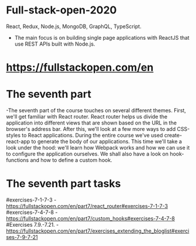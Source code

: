 # Full-stack-open-2020
React, Redux, Node.js, MongoDB, GraphQL, TypeScript.
- The main focus is on building single page applications with ReactJS that use REST APIs built with Node.js.
# https://fullstackopen.com/en
# The seventh part
-The seventh part of the course touches on several different themes. First, we'll get familiar with React router. React router helps us divide the application into different views that are shown based on the URL in the browser's address bar. After this, we'll look at a few more ways to add CSS-styles to React applications. During the entire course we've used create-react-app to generate the body of our applications. This time we'll take a look under the hood: we'll learn how Webpack works and how we can use it to configure the application ourselves. We shall also have a look on hook-functions and how to define a custom hook.
# The seventh part tasks
#exercises-7-1-7-3
-https://fullstackopen.com/en/part7/react_router#exercises-7-1-7-3
#exercises-7-4-7-8
-https://fullstackopen.com/en/part7/custom_hooks#exercises-7-4-7-8
#Exercises 7.9.-7.21.
-https://fullstackopen.com/en/part7/exercises_extending_the_bloglist#exercises-7-9-7-21

